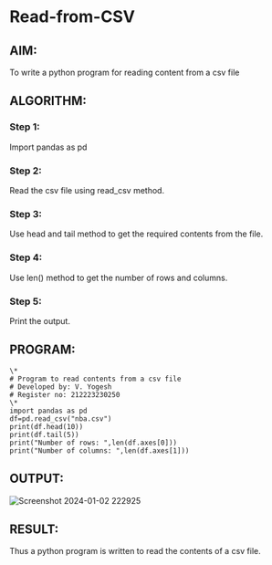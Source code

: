 # Read-from-CSV

## AIM:
To write a python program for reading content from a csv file
## ALGORITHM:
### Step 1:
Import pandas as pd
### Step 2:
Read the csv file using read_csv method.
### Step 3:
Use head and tail method to get the required contents from the file.
### Step 4:
Use len() method to get the number of rows and columns.
### Step 5:
Print the output.
## PROGRAM:
```
\*
# Program to read contents from a csv file
# Developed by: V. Yogesh
# Register no: 212223230250
\*
import pandas as pd
df=pd.read_csv("nba.csv")
print(df.head(10))
print(df.tail(5))
print("Number of rows: ",len(df.axes[0]))
print("Number of columns: ",len(df.axes[1]))
```
## OUTPUT:
![Screenshot 2024-01-02 222925](https://github.com/Yogesh-Yogi-1/Read-from-CSV/assets/148514598/d53ef322-dbf9-478e-9682-e262e3715b13)

## RESULT:
Thus a python program is written to read the contents of a csv file.
